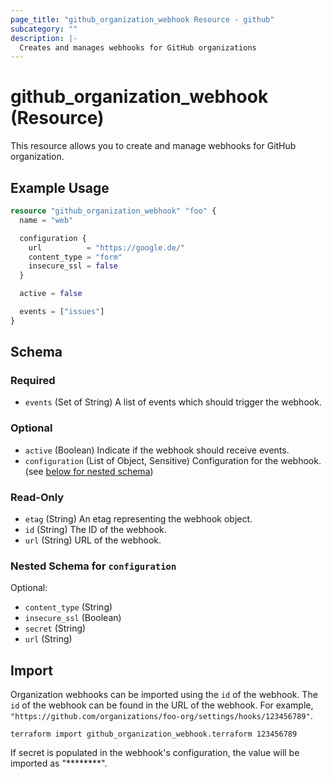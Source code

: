 ```yaml
---
page_title: "github_organization_webhook Resource - github"
subcategory: ""
description: |-
  Creates and manages webhooks for GitHub organizations
---
```


# github_organization_webhook (Resource)

This resource allows you to create and manage webhooks for GitHub organization.

## Example Usage

```terraform
resource "github_organization_webhook" "foo" {
  name = "web"

  configuration {
    url          = "https://google.de/"
    content_type = "form"
    insecure_ssl = false
  }

  active = false

  events = ["issues"]
}
```

<!-- schema generated by tfplugindocs -->
## Schema

### Required

- `events` (Set of String) A list of events which should trigger the webhook.

### Optional

- `active` (Boolean) Indicate if the webhook should receive events.
- `configuration` (List of Object, Sensitive) Configuration for the webhook. (see [below for nested schema](#nestedatt--configuration))

### Read-Only

- `etag` (String) An etag representing the webhook object.
- `id` (String) The ID of the webhook.
- `url` (String) URL of the webhook.

<a id="nestedatt--configuration"></a>
### Nested Schema for `configuration`

Optional:

- `content_type` (String)
- `insecure_ssl` (Boolean)
- `secret` (String)
- `url` (String)

## Import

Organization webhooks can be imported using the `id` of the webhook. The `id` of the webhook can be found in the URL of the webhook. For example, `"https://github.com/organizations/foo-org/settings/hooks/123456789"`.

```shell
terraform import github_organization_webhook.terraform 123456789
```

If secret is populated in the webhook's configuration, the value will be imported as "********".
